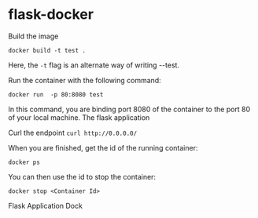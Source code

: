 # flask-docker
Build the image

`docker build -t test .`

Here, the `-t` flag is an alternate way of writing --test.

Run the container with the following command:

`docker run  -p 80:8080 test`

In this command, you are binding port 8080 of the container to the port 80 of your local machine. The flask application

Curl the endpoint
`curl http://0.0.0.0/`

When you are finished, get the id of the running container:

`docker ps`

You can then use the id to stop the container:

`docker stop <Container Id>`

Flask Application Dock